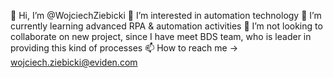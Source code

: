 👋 Hi, I’m @WojciechZiebicki
👀 I’m interested in automation technology
🌱 I’m currently learning advanced RPA & automation activities 
💞️ I’m not looking to collaborate on new project, since I have meet BDS team, who is leader in providing this kind of processes
📫 How to reach me -> wojciech.ziebicki@eviden.com

<!---
WojciechZiebicki/WojciechZiebicki is a ✨ special ✨ repository because its `README.md` (this file) appears on your GitHub profile.
You can click the Preview link to take a look at your changes.
--->
